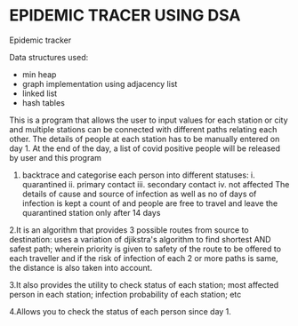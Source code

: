 # EPIDEMIC TRACER USING DSA 
Epidemic tracker

Data structures used: 
- min heap
- graph implementation using adjacency list
- linked list
- hash tables

This is a program that allows the user to input values for each station or city and multiple stations can be connected with different paths relating each other.
The details of people at each station has to be manually entered on day 1. At the end of the day, a list of covid positive people will be released by user and this program 

1. backtrace and categorise each person into different statuses:
  i. quarantined
  ii. primary contact
  iii. secondary contact
  iv. not affected
The details of cause and source of infection as well as no of days of infection is kept a count of and people are free to travel and leave the quarantined station only 
after 14 days

2.It is an algorithm that provides 3 possible routes from source to destination: uses a variation of djikstra's algorithm to find shortest AND safest path; wherein priority is given to safety of the route to be offered to each traveller and if the risk of infection of each 2 or more paths is same, the distance is also taken into account.

3.It also provides the utility to check status of each station; most affected person in each station; infection probability of each station; etc

4.Allows you to check the status of each person since day 1.
